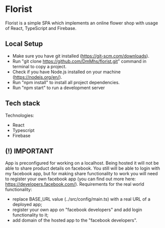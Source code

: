 # Florist
Florist is a simple SPA which implements an online flower shop with usage of React, TypeScript and Firebase.

## Local Setup
* Make sure you have git installed (https://git-scm.com/downloads).
* Run "git clone https://github.com/DmMhs/florist.git" command in terminal to copy a project.
* Check if you have Node.js installed on your machine (https://nodejs.org/en/).
* Run "npm install" to install all project dependencies. 
* Run "npm start" to run a development server

## Tech stack
Technologies:
* React
* Typescript
* Firebase

## (!) IMPORTANT
App is preconfigured for working on a localhost. Being hosted it will not be able to share product details on facebook. You still will be able to login with my facebook app, but for making share functionality to work you will need to register your own facebook app (you can find out more here: https://developers.facebook.com/).
Requirements for the real world functionality:
* replace BASE_URL value (../src/config/main.ts) with a real URL of a deployed app;
* register your own app on "facebook developers" and add login functionality to it;
* add domain of the hosted app to the "facebook developers".
